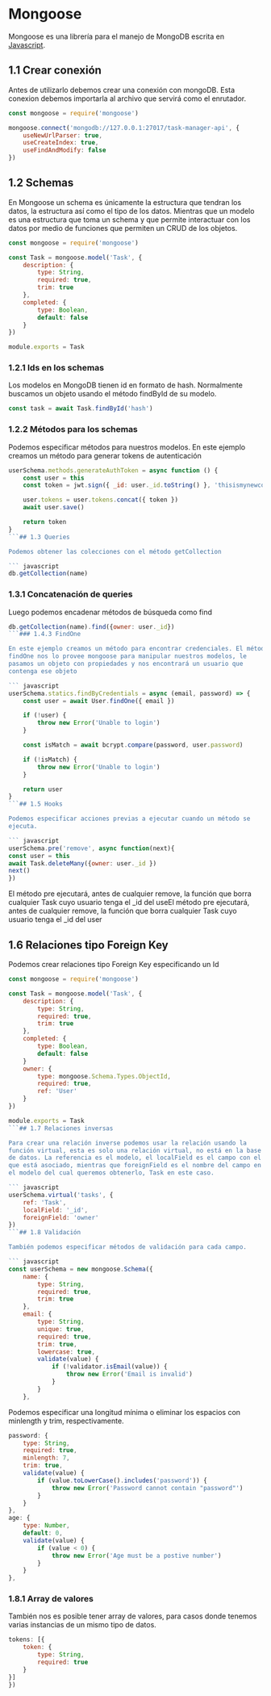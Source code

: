 # Mongoose

Mongoose es una librería para el manejo de MongoDB escrita en [Javascript](/Notes/FundamentosDeJavascript/1.-Fundamentos-de-Javascript.md).
## 1.1 Crear conexión

Antes de utilizarlo debemos crear una conexión con mongoDB. Esta
conexion debemos importarla al archivo que servirá como el enrutador.

``` javascript
const mongoose = require('mongoose')

mongoose.connect('mongodb://127.0.0.1:27017/task-manager-api', {
    useNewUrlParser: true,
    useCreateIndex: true,
    useFindAndModify: false
})
```



## 1.2 Schemas

En Mongoose un schema es únicamente la estructura que tendran los datos,
la estructura así como el tipo de los datos. Mientras que un modelo es
una estructura que toma un schema y que permite interactuar con los
datos por medio de funciones que permiten un CRUD de los objetos.

``` javascript
const mongoose = require('mongoose')

const Task = mongoose.model('Task', {
    description: {
        type: String,
        required: true,
        trim: true
    },
    completed: {
        type: Boolean,
        default: false
    }
})

module.exports = Task
```

### 1.2.1 Ids en los schemas

Los modelos en MongoDB tienen id en formato de hash. Normalmente
buscamos un objeto usando el método findById de su modelo.

``` javascript
const task = await Task.findById('hash')
```

### 1.2.2 Métodos para los schemas

Podemos especificar métodos para nuestros modelos. En este ejemplo
creamos un método para generar tokens de autenticación

``` javascript
userSchema.methods.generateAuthToken = async function () {
    const user = this
    const token = jwt.sign({ _id: user._id.toString() }, 'thisismynewcourse')

    user.tokens = user.tokens.concat({ token })
    await user.save()

    return token
}
```## 1.3 Queries

Podemos obtener las colecciones con el método getCollection

``` javascript
db.getCollection(name)     
```

### 1.3.1 Concatenación de queries

Luego podemos encadenar métodos de búsqueda como find

``` javascript
db.getCollection(name).find({owner: user._id})
```### 1.4.3 FindOne

En este ejemplo creamos un método para encontrar credenciales. El método
findOne nos lo provee mongoose para manipular nuestros modelos, le
pasamos un objeto con propiedades y nos encontrará un usuario que
contenga ese objeto

``` javascript
userSchema.statics.findByCredentials = async (email, password) => {
    const user = await User.findOne({ email })

    if (!user) {
        throw new Error('Unable to login')
    }

    const isMatch = await bcrypt.compare(password, user.password)

    if (!isMatch) {
        throw new Error('Unable to login')
    }

    return user
}
```## 1.5 Hooks

Podemos especificar acciones previas a ejecutar cuando un método se
ejecuta.

``` javascript
userSchema.pre('remove', async function(next){
const user = this
await Task.deleteMany({owner: user._id })
next()
})
```

El método pre ejecutará, antes de cualquier remove, la función que borra
cualquier Task cuyo usuario tenga el \_id del useEl método pre
ejecutará, antes de cualquier remove, la función que borra cualquier
Task cuyo usuario tenga el \_id del user
## 1.6 Relaciones tipo Foreign Key

Podemos crear relaciones tipo Foreign Key especificando un Id

``` javascript
const mongoose = require('mongoose')

const Task = mongoose.model('Task', {
    description: {
        type: String,
        required: true,
        trim: true
    },
    completed: {
        type: Boolean,
        default: false
    }
    owner: {
        type: mongoose.Schema.Types.ObjectId,
        required: true,
        ref: 'User'
    }
})

module.exports = Task
```## 1.7 Relaciones inversas

Para crear una relación inverse podemos usar la relación usando la
función virtual, esta es solo una relación virtual, no está en la base
de datos. La referencia es el modelo, el localField es el campo con el
que está asociado, mientras que foreignField es el nombre del campo en
el modelo del cual queremos obtenerlo, Task en este caso.

``` javascript
userSchema.virtual('tasks', {
    ref: 'Task',
    localField: '_id',
    foreignField: 'owner'
})
```## 1.8 Validación

También podemos especificar métodos de validación para cada campo.

``` javascript
const userSchema = new mongoose.Schema({
    name: {
        type: String,
        required: true,
        trim: true
    },
    email: {
        type: String,
        unique: true,
        required: true,
        trim: true,
        lowercase: true,
        validate(value) {
            if (!validator.isEmail(value)) {
                throw new Error('Email is invalid')
            }
        }
    },
```

Podemos especificar una longitud mínima o eliminar los espacios con
minlength y trim, respectivamente.

``` javascript
password: {
    type: String,
    required: true,
    minlength: 7,
    trim: true,
    validate(value) {
        if (value.toLowerCase().includes('password')) {
            throw new Error('Password cannot contain "password"')
        }
    }
},
age: {
    type: Number,
    default: 0,
    validate(value) {
        if (value < 0) {
            throw new Error('Age must be a postive number')
        }
    }
},
```

### 1.8.1 Array de valores

También nos es posible tener array de valores, para casos donde tenemos
varias instancias de un mismo tipo de datos.

``` javascript
tokens: [{
    token: {
        type: String,
        required: true
    }
}]
})
```
